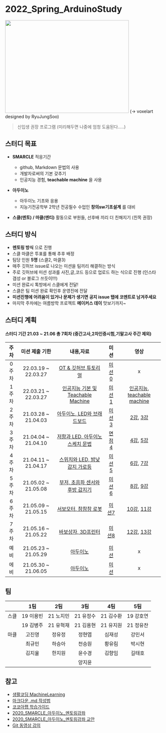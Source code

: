 # 2022_Spring_ArduinoStudy
<img src="https://user-images.githubusercontent.com/81175672/156735029-79b74345-ee1d-4e32-b0ed-21bf23883ac4.JPG"  width="400" height="300"/>          
(-> voxelart designed by RyuJungSoo)                                                               
                                                                                                       
> 신입생 권장 프로그램 (미리해두면 나중에 엄청 도움된다.....)

## 스터디 목표

- **SMARCLE** 적응기간
  - github, Markdown 문법의 사용
  - 개발자로써의 기본 갖추기
  - 인공지능 경험, **teachable machine** 을 사용
 
- **아두이노**
  - 아두이노 기초와 응용
  - 지능기전공학부 2학년 전공필수 수업인 **창의sw기초설계** 를 대비
- **스클(멘토) / 마클(멘티)** 활동으로 부원들, 선후배 끼리 더 친해지기 (친목 권장)


## 스터디 방식

- **멘토링 방식** 으로 진행
- 스클 마클은 투표를 통해 추후 배정
- 팀당 인원 **5명** (스클2, 마클3)
- 매주 깃허브 issue로 나오는 미션을 팀끼리 해결하는 방식 
- 주로 깃허브에 미션 성과를 사진,글,코드 등으로 업로드 하는 식으로 진행
  (인스타 갬성 or 블로그 쓰듯이!!!)
- 미션 완료시 톡방에서 스클에게 전달!
- 스클은 팀 미션 완료 확인후 운영진에 전달
- **미션진행에 어려움이 있거나 문제가 생기면 공지 issue 탭에 코멘트로 남겨주세요**
- 마지막 주차에는 여름방학 프로젝트 **메이커스 데이** 맛보기까지~ 


## 스터디 계획
#### 스터디 기간 21.03 ~ 21.06 총 7회차 (중간고사,2차인증시험,기말고사 주간 제외) 

|주차|미션 제출 기한|내용,자료|미션|영상|
|:---:|:---:|:---:|:---:|:--:|
0주차|22.03.19 ~ 22.03.27|[OT & 깃허브 튜토리얼]()|[미션 0](https://github.com/sejongsmarcle/2022_Spring_ArduinoStudy/blob/main/%EC%8A%A4%ED%84%B0%EB%94%94%20%EC%9E%90%EB%A3%8C/0%EC%A3%BC%EC%B0%A8/0%EC%A3%BC%EC%B0%A8%20%EB%AF%B8%EC%85%98.md)|x|x|
1주차|22.03.21 ~ 22.03.27|[인공지능 기본 및 Teachable Machine](https://www.youtube.com/watch?v=Vlc3pyTRyJI&list=PLvRUlpIVi9qQE4GkzUYpdDVxIN5rBeDYR&index=15) |[미션 1](https://github.com/sejongsmarcle/2022_Spring_ArduinoStudy/blob/main/%EC%8A%A4%ED%84%B0%EB%94%94%20%EC%9E%90%EB%A3%8C/1%EC%A3%BC%EC%B0%A8/1%EC%A3%BC%EC%B0%A8%20%EB%AF%B8%EC%85%98.md)|[인공지능](https://www.youtube.com/watch?v=nxrLOodB5Yg&list=PLvRUlpIVi9qQE4GkzUYpdDVxIN5rBeDYR&index=14), [teachable machine](https://www.youtube.com/watch?v=Vlc3pyTRyJI&list=PLvRUlpIVi9qQE4GkzUYpdDVxIN5rBeDYR&index=15)|
2주차|21.03.28 ~ 21.04.03|[아두이노, LED와 브래드보드](https://github.com/sejongsmarcle/2021_Spring_ArduinoStudy/tree/main/%EC%8A%A4%ED%84%B0%EB%94%94%EC%9E%90%EB%A3%8C/1%EC%A3%BC%EC%B0%A8)|[미션 3](https://github.com/sejongsmarcle/2021_Spring_ArduinoStudy/issues/2)|[2강](https://www.youtube.com/watch?v=A4sR7h03Z98&list=PLvRUlpIVi9qQE4GkzUYpdDVxIN5rBeDYR&index=2), [3강](https://www.youtube.com/watch?v=uW3HYIBQnsw&list=PLvRUlpIVi9qQE4GkzUYpdDVxIN5rBeDYR&index=3)|
3주차|21.04.04 ~ 21.04.10|[저항과 LED, 아두이노 스케치 문법](https://github.com/sejongsmarcle/2021_Spring_ArduinoStudy/tree/main/%EC%8A%A4%ED%84%B0%EB%94%94%EC%9E%90%EB%A3%8C/2%EC%A3%BC%EC%B0%A8)|[면점 4](https://github.com/sejongsmarcle/2021_Spring_ArduinoStudy/issues/4)|[4강](https://www.youtube.com/watch?v=HmIrrwRos2I&list=PLvRUlpIVi9qQE4GkzUYpdDVxIN5rBeDYR&index=4), [5강](https://www.youtube.com/watch?v=Ya2dZEH3Bw4&list=PLvRUlpIVi9qQE4GkzUYpdDVxIN5rBeDYR&index=5)|
4주차|21.04.11 ~ 21.04.17|[스위치와 LED, 밤낮 감지 가로등]()|[미션 5]()|[6강](https://www.youtube.com/watch?v=-XZK9K6GkWU&list=PLvRUlpIVi9qQE4GkzUYpdDVxIN5rBeDYR&index=6), [7강](https://www.youtube.com/watch?v=xwEm5dEk6e4&list=PLvRUlpIVi9qQE4GkzUYpdDVxIN5rBeDYR&index=7)|
5주차|21.05.02 ~ 21.05.08|[부저, 초음파 센서와 후방 감지기]()|[미션 6]()|[8강](https://www.youtube.com/watch?v=9mHwuiHsvPc&list=PLvRUlpIVi9qQE4GkzUYpdDVxIN5rBeDYR&index=8), [9강](https://www.youtube.com/watch?v=ItLQb-jLVbg&list=PLvRUlpIVi9qQE4GkzUYpdDVxIN5rBeDYR&index=9)|
6주차|21.05.09 ~ 21.05.15|[서보모터, 참참참 로봇]()|[미션7]()|[10강](https://www.youtube.com/watch?v=jHWNWzYHf0o&list=PLvRUlpIVi9qQE4GkzUYpdDVxIN5rBeDYR&index=10), [11강](https://www.youtube.com/watch?v=XyJVEqmrPUo&list=PLvRUlpIVi9qQE4GkzUYpdDVxIN5rBeDYR&index=11)|
7주차|21.05.16 ~ 21.05.22|[바보상자, 3D프린터]()|[미션8]()|[12강](https://www.youtube.com/watch?v=X5VG-04pXTs&list=PLvRUlpIVi9qQE4GkzUYpdDVxIN5rBeDYR&index=12), [13강](https://www.youtube.com/watch?v=b7Mg5ay7zpw&list=PLvRUlpIVi9qQE4GkzUYpdDVxIN5rBeDYR&index=13)|
예비|21.05.23 ~ 21.05.29|[아두이노]()|[미션]()|x|
에비|21.05.30 ~ 21.06.05|[아두이노]()|[미션]()|x|


## 팀
|  | 1팀 | 2팀 | 3팀 | 4팀 | 5팀 |
|:---:|:---:|:---:|:---:|:---:|:---:|
|스클|19 이용빈|21 노지민|21 유정수|21 김수환|19 강호연|
|  |19 김병주|21 유혁재|21 김용현|21 유지원|21 정유찬|
| 마클 | 고진영 | 정유정 | 정현엽 | 심재성 | 강민서 |
|  | 최규민 | 하승아 | 천승원 | 황유림 | 박시현 |
|  | 김지율 | 한지원 | 윤수경 | 김향임 | 길태호 |
|  |  |  | 양지윤 |  |


## 참고

- [생활코딩 MachineLearning](https://www.youtube.com/playlist?list=PLuHgQVnccGMDy5oF7G5WYxLF3NCYhB9H9)
- [마크다운 .md 작성법](https://gist.github.com/ihoneymon/652be052a0727ad59601)
- [코코아팹 학습가이드](https://kocoafab.cc/product/studyguide)
- [2020_SMARCLE_아두이노_멘토링강좌](https://youtube.com/playlist?list=PLvRUlpIVi9qQE4GkzUYpdDVxIN5rBeDYR)
- [2020_SMARCLE_아두이노_멘토링강좌 교안](https://github.com/sejongsmarcle/2021_Spring_ArduinoStudy/blob/main/2020_SMARCLE%EA%B3%BC_%ED%95%A8%EA%BB%98%ED%95%98%EB%8A%94_%EA%BF%88%EB%82%98%EB%AC%B4_%EC%BD%94%EB%94%A9%EA%B5%90%EC%8B%A4.pdf)
- [Git 동영상 강의](https://www.youtube.com/playlist?list=PLRx0vPvlEmdD5FLIdwTM4mKBgyjv4no81)

